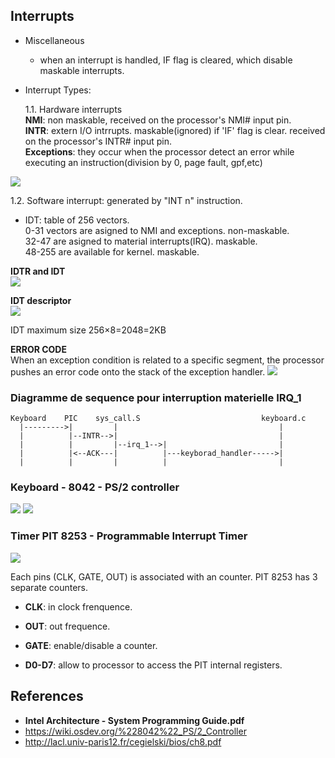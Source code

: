 ## Interrupts
* Miscellaneous  
  - when an interrupt is handled, IF flag is cleared, which disable maskable interrupts.
  
* Interrupt Types:  
  
  1.1. Hardware interrupts  
  **NMI**: non maskable, received on the processor's NMI# input pin.  
  **INTR**: extern I/O intrrupts. maskable(ignored) if 'IF' flag is clear. received on the processor's INTR# input pin.  
  **Exceptions**: they occur when the processor detect an error while executing an instruction(division by 0, page fault, gpf,etc)

![](../../documentation/images/Kernel-PIC-8259A.png)

  1.2. Software interrupt: generated by "INT n" instruction.

* IDT: table of 256 vectors.   
  0-31 vectors are asigned to NMI and exceptions. non-maskable.  
  32-47 are asigned to material interrupts(IRQ). maskable.  
  48-255 are available for kernel. maskable.  

**IDTR and IDT**  
![](../../documentation/images/Kernel-IDTR-IDT.png)

**IDT descriptor**  
![](../../documentation/images/Kernel-IDT-Interrupt-Gate.png)

IDT maximum size 256×8=2048=2KB

**ERROR CODE**  
When an exception condition is related to a specific segment, the processor pushes an error code
onto the stack of the exception handler.
![](../../documentation/images/Kernel-IDT-ErrorCode.png)


### Diagramme de sequence pour interruption materielle IRQ_1
~~~
Keyboard    PIC    sys_call.S                           keyboard.c             
  |--------->|         |                                    |
  |          |--INTR-->|                                    |
  |          |         |--irq_1-->|                         |
  |          |<--ACK---|          |---keyborad_handler----->|
  |          |         |          |                         |
~~~


### Keyboard - 8042 - PS/2 controller  
![](../../documentation/images/Kernel-Kbd-8042_PS2_Controller.png)
![](../../documentation/images/Kernel-Kbd-8042_PS2_Controller2.png)

    

### Timer PIT 8253 - Programmable Interrupt Timer

![](../../documentation/images/Kernel-Timer-PIT8253.png)

Each pins (CLK, GATE, OUT) is associated with an counter. PIT 8253 has 3 separate counters.

- **CLK**: in clock frenquence.
- **OUT**: out frequence.
- **GATE**: enable/disable a counter.

- **D0-D7**: allow to processor to access the PIT internal registers.




## References 
- **Intel Architecture - System Programming Guide.pdf**  
- https://wiki.osdev.org/%228042%22_PS/2_Controller
- http://lacl.univ-paris12.fr/cegielski/bios/ch8.pdf

  

